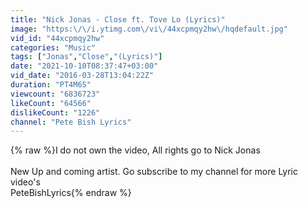 ```yaml
---
title: "Nick Jonas - Close ft. Tove Lo (Lyrics)"
image: "https:\/\/i.ytimg.com\/vi\/44xcpmqy2hw\/hqdefault.jpg"
vid_id: "44xcpmqy2hw"
categories: "Music"
tags: ["Jonas","Close","(Lyrics)"]
date: "2021-10-10T08:37:47+03:00"
vid_date: "2016-03-28T13:04:22Z"
duration: "PT4M6S"
viewcount: "6836723"
likeCount: "64566"
dislikeCount: "1226"
channel: "Pete Bish Lyrics"
---
```

{% raw %}I do not own the video, All rights go to Nick Jonas <br /><br />New Up and coming artist. Go subscribe to my channel for more Lyric video's<br />PeteBishLyrics{% endraw %}
